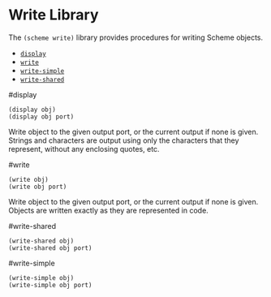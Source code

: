 # Write Library

The `(scheme write)` library provides procedures for writing
Scheme objects.

- [`display`](#display)
- [`write`](#write)
- [`write-simple`](#write-simple)
- [`write-shared`](#write-shared)

#display

    (display obj)
    (display obj port)

Write object to the given output port, or the current output if none is given. Strings and characters are output using only the characters that they represent, without any enclosing quotes, etc.

#write

    (write obj)
    (write obj port)

Write object to the given output port, or the current output if none is given. Objects are written exactly as they are represented in code.


#write-shared

    (write-shared obj)
    (write-shared obj port)

#write-simple

    (write-simple obj)
    (write-simple obj port)
